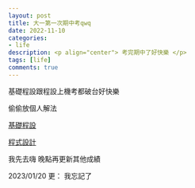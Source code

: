 ```yaml
---
layout: post
title: 大一第一次期中考qwq
date: 2022-11-10
categories:
- life
description: <p align="center"> 考完期中了好快樂 </p>
tags: [life]
comments: true
---
```


基礎程設跟程設上機考都破台好快樂

偷偷放個人解法

<a href="https://hackmd.io/@ericoding/BP111-1mid">基礎程設</a>

<a href="https://hackmd.io/@ericoding/Program111-1mid">程式設計</a>

我先去嗨 晚點再更新其他成績

2023/01/20 更： 我忘記了